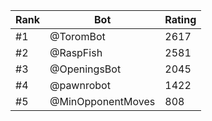 Rank|Bot|Rating
---|---|---
#1|@ToromBot|2617
#2|@RaspFish|2581
#3|@OpeningsBot|2045
#4|@pawnrobot|1422
#5|@MinOpponentMoves|808
